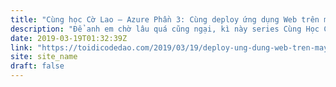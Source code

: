 ```yaml
---
title: "Cùng học Cờ Lao – Azure Phần 3: Cùng deploy ứng dụng Web trên máy ảo Azure Cloud"
description: "Để anh em chờ lâu quá cũng ngại, kì này series Cùng Học Cờ Lao đã quay trở lại rồi nha. Ở kì trước, mình đã hướng dẫn các bạn cài đặt và làm đủ trò nghịch ngợm trên máy ảo rồi. Kì này, chúng ta sẽ thử deploy một ứng dụng đơn giản trên &#8230; <a href="https://toidicodedao.com/2019/03/19/deploy-ung-dung-web-tren-may-ao-azure/" class="more-link">Continue reading <span class="screen-reader-text">Cùng học Cờ Lao &#8211; Azure Phần 3: Cùng deploy ứng dụng Web trên máy ảo Azure Cloud</span> <span class="meta-nav">&#8594;</span></a>"
date: 2019-03-19T01:32:39Z
link: "https://toidicodedao.com/2019/03/19/deploy-ung-dung-web-tren-may-ao-azure/"
site: site_name
draft: false
---
```

